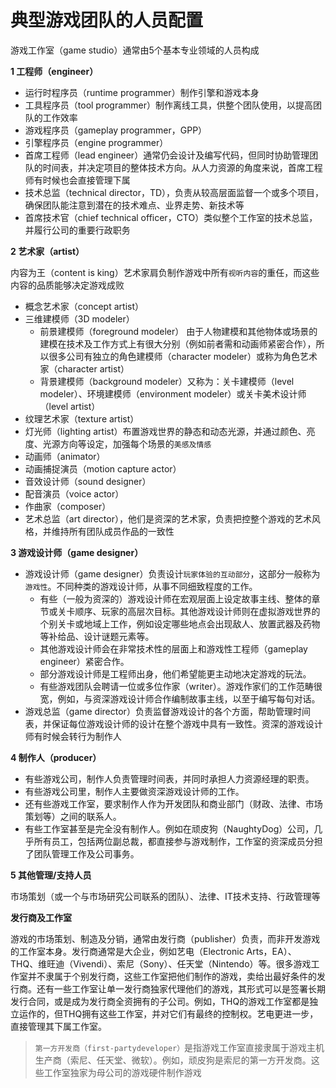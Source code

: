 # 典型游戏团队的人员配置
游戏工作室（game studio）通常由5个基本专业领域的人员构成

**1 工程师（engineer）**
- 运行时程序员（runtime programmer）制作引擎和游戏本身
- 工具程序员（tool programmer）制作离线工具，供整个团队使用，以提高团队的工作效率
- 游戏程序员（gameplay programmer，GPP）
- 引擎程序员（engine programmer）
- 首席工程师（lead engineer）通常仍会设计及编写代码，但同时协助管理团队的时间表，并决定项目的整体技术方向。从人力资源的角度来说，首席工程师有时候也会直接管理下属
- 技术总监（technical director，TD），负责从较高层面监督一个或多个项目，确保团队能注意到潜在的技术难点、业界走势、新技术等
- 首席技术官（chief technical officer，CTO）类似整个工作室的技术总监，并履行公司的重要行政职务

**2 艺术家（artist）**

内容为王（content is king）艺术家肩负制作游戏中所有`视听内容`的重任，而这些内容的品质能够决定游戏成败
- 概念艺术家（concept artist）
- 三维建模师（3D modeler）
    - 前景建模师（foreground modeler）
由于人物建模和其他物体或场景的建模在技术及工作方式上有很大分别（例如前者需和动画师紧密合作），所以很多公司有独立的角色建模师（character modeler）或称为角色艺术家（character artist）
    - 背景建模师（background modeler）又称为：关卡建模师（level modeler）、环境建模师（environment modeler）或关卡美术设计师（level artist）
- 纹理艺术家（texture artist）
- 灯光师（lighting artist）布置游戏世界的静态和动态光源，并通过颜色、亮度、光源方向等设定，加强每个场景的`美感及情感`
- 动画师（animator）
- 动画捕捉演员（motion capture actor）
- 音效设计师（sound designer）
- 配音演员（voice actor）
- 作曲家（composer）
- 艺术总监（art director），他们是资深的艺术家，负责把控整个游戏的艺术风格，并维持所有团队成员作品的一致性

**3 游戏设计师（game designer）**

- 游戏设计师（game designer）负责设计`玩家体验的互动部分`，这部分一般称为`游戏性`。不同种类的游戏设计师，从事不同细致程度的工作。
    - 有些（一般为资深的）游戏设计师在宏观层面上设定故事主线、整体的章节或关卡顺序、玩家的高层次目标。其他游戏设计师则在虚拟游戏世界的个别关卡或地域上工作，例如设定哪些地点会出现敌人、放置武器及药物等补给品、设计谜题元素等。
    - 其他游戏设计师会在非常技术性的层面上和游戏性工程师（gameplay engineer）紧密合作。
    - 部分游戏设计师是工程师出身，他们希望能更主动地决定游戏的玩法。
    - 有些游戏团队会聘请一位或多位作家（writer）。游戏作家们的工作范畴很宽，例如，与资深游戏设计师合作编制故事主线，以至于编写每句对话。
- 游戏总监（game director）负责监督游戏设计的各个方面，帮助管理时间表，并保证每位游戏设计师的设计在整个游戏中具有一致性。资深的游戏设计师有时候会转行为制作人

**4 制作人（producer）**

- 有些游戏公司，制作人负责管理时间表，并同时承担人力资源经理的职责。
- 有些游戏公司里，制作人主要做资深游戏设计师的工作。
- 还有些游戏工作室，要求制作人作为开发团队和商业部门（财政、法律、市场策划等）之间的联系人。
- 有些工作室甚至是完全没有制作人。例如在顽皮狗（NaughtyDog）公司，几乎所有员工，包括两位副总裁，都直接参与游戏制作，工作室的资深成员分担了团队管理工作及公司事务。

**5 其他管理/支持人员**

市场策划（或一个与市场研究公司联系的团队）、法律、IT技术支持、行政管理等

**发行商及工作室**

游戏的市场策划、制造及分销，通常由发行商（publisher）负责，而非开发游戏的工作室本身。发行商通常是大企业，例如艺电（Electronic Arts，EA）、 THQ、维旺迪（Vivendi）、索尼（Sony）、任天堂（Nintendo）等。很多游戏工作室并不隶属于个别发行商，这些工作室把他们制作的游戏，卖给出最好条件的发行商。还有一些工作室让单一发行商独家代理他们的游戏，其形式可以是签署长期发行合同，或是成为发行商全资拥有的子公司。例如，THQ的游戏工作室都是独立运作的，但THQ拥有这些工作室，并对它们有最终的控制权。艺电更进一步，直接管理其下属工作室。
> `第一方开发商（first-partydeveloper）`是指游戏工作室直接隶属于游戏主机生产商（索尼、任天堂、微软）。例如，顽皮狗是索尼的第一方开发商。这些工作室独家为母公司的游戏硬件制作游戏
